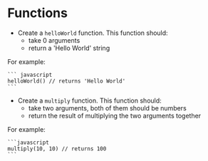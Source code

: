# Functions

- Create a `helloWorld` function. This function should:
  - take 0 arguments
  - return a 'Hello World' string

 For example:

    ``` javascript
    helloWorld() // returns 'Hello World'
    ```
- Create a `multiply` function. This function should:
  - take two arguments, both of them should be numbers
  - return the result of multiplying the two arguments together

For example:

    ```javascript
    multiply(10, 10) // returns 100
    ```